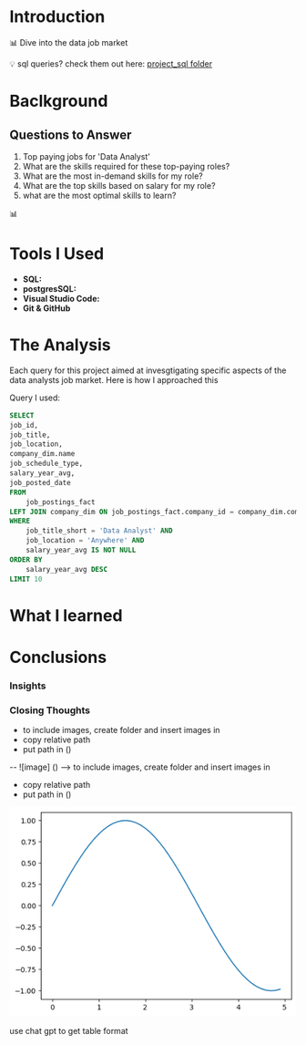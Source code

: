 # Introduction
 :bar_chart:  Dive into the data job market

  :bulb: sql queries? check them out here: [project_sql folder](/project_sql/)

# Baclkground

## Questions to Answer
1. Top paying jobs for 'Data Analyst'
2. What are the skills required for these top-paying roles?
3. What are the most in-demand skills for my role?
4. What are the top skills based on salary for my role? 
5. what are the most optimal skills to learn?


:bar_chart:

# Tools I Used
- **SQL:**
- **postgresSQL:**
- **Visual Studio Code:**
- **Git & GitHub**

# The Analysis
Each query for this project aimed at 
invesgtigating specific aspects of the 
data analysts job market.
Here is how I approached this

Query I used:

```sql
SELECT
job_id,
job_title,
job_location,
company_dim.name
job_schedule_type,
salary_year_avg,
job_posted_date
FROM
    job_postings_fact
LEFT JOIN company_dim ON job_postings_fact.company_id = company_dim.company_id
WHERE
    job_title_short = 'Data Analyst' AND
    job_location = 'Anywhere' AND
    salary_year_avg IS NOT NULL
ORDER BY 
    salary_year_avg DESC
LIMIT 10 
```

# What I learned

# Conclusions 

### Insights
### Closing Thoughts 

- to include images, create folder and insert images in
- copy relative path
- put path in ()

-- ![image] () --> to include images, create folder and insert images in
- copy relative path
- put path in ()

![image](assets/sample-plot-matplot.png)

use chat gpt to get table format